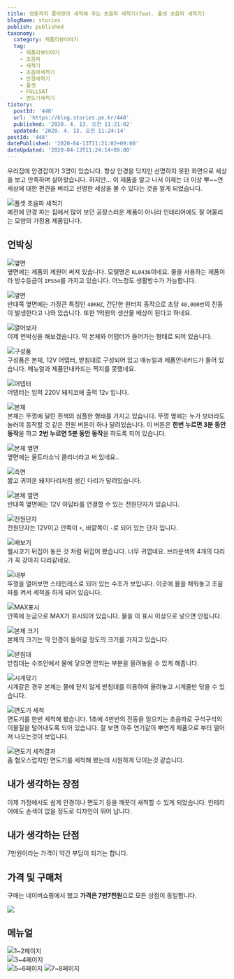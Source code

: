 ```yaml
---
title: 영혼까지 끌어모아 세척해 주는 초음파 세척기(feat. 풀셋 초음파 세척기)
blogName: stories
publish: published
taxonomy:
  category: 제품리뷰이야기
  tag:
    - 제품리뷰이야기
    - 초음파
    - 세척기
    - 초음파세척기
    - 안경세척기
    - 풀셋
    - FULLSAT
    - 면도기세척기
tistory:
  postId: '448'
  url: 'https://blog.stories.pe.kr/448'
  published: '2020. 4. 13. 오전 11:21:02'
  updated: '2020. 4. 13. 오전 11:24:14'
postId: '448'
datePublished: '2020-04-13T11:21:02+09:00'
dateUpdated: '2020-04-13T11:24:14+09:00'
---
```




우리집에 안경잡이가 3명이 있습니다. 항상 안경을 닦지만 선명하지 못한 화면으로 세상을 보고 만족하며 살아왔습니다. 하지만... 이 제품을 알고 나서 이제는 더 이상 뿌~~연 세상에 대한 편견을 버리고 선명한 세상을 볼 수 있다는 것을 알게 되었습니다.  

![풀셋 초음파 세척기](images/2020-04-13-10-37-04.png)  
예전에 안경 파는 집에서 많이 보던 공장스러운 제품이 아니라 인테리어에도 잘 어울리는 모양의 가정용 제품입니다.  

## 언박싱  

![옆면](images/2020-04-13-10-38-37.png)  
옆면에는 제품의 제원이 써져 있습니다. 모델명은 `KL0436`이네요. 물을 사용하는 제품이라 방수등급이 `IPS54`를 가지고 있습니다. 어느정도 생활방수가 가능합니다.  

![옆면](images/2020-04-13-10-40-24.png)  
반대쪽 옆면에는 가장큰 특징인 `40KHZ`, 간단한 원터치 동작으로 초당 `40,000번`의 진동이 발생한다고 나와 있습니다. 또한 1억원의 생산물 배상이 된다고 하네요. 


![열어보자](images/2020-04-13-10-42-12.png)  
이제 언박싱을 해보겠습니다. 딱 본체와 어뎁터가 들어가는 형태로 되어 있습니다. 

![구성품](images/2020-04-13-10-43-00.png)  
구성품은 본체, 12V 어뎁터, 받침대로 구성되어 있고 매뉴얼과 제품안내카드가 들어 있습니다. 메뉴얼과 제품안내카드는 찍지를 못했네요.  

![어뎁터](images/2020-04-13-10-44-30.png)  
어뎁터는 입력 220V 돼지코에 출력 12v 입니다. 

![본체](images/2020-04-13-10-46-16.png)  
본체는 뚜껑에 달린 흰색의 심플한 형태를 가지고 있습니다. 뚜껑 옆에는 누가 보더라도 눌러야 동작할 것 같은 전원 버튼이 하나 달려있습니다.  이 버튼은 **한번 누르면 3분 동안 동작**을 하고 **2번 누르면 5분 동안 동작**을 하도록 되어 있습니다. 

![본체 옆면](images/2020-04-13-10-50-09.png)  
옆면에는 울트라소닉 클리너라고 써 있네요..  

![측면](images/2020-04-13-10-50-48.png)  
짧고 귀여운 돼지다리처럼 생긴 다리가 달려있습니다.  

![본체 옆면](images/2020-04-13-10-51-59.png)   
반대쪽 옆면에는 12V 아답타를 연결할 수 있는 전원단자가 있습니다.  


![전원단자](images/2020-04-13-10-52-48.png)   
전원단자는 12V이고 안쪽이 `+`, 바깥쪽이 `-`로 되어 있는 단자 입니다. 


![배보기](images/2020-04-13-10-53-42.png)  
웰시코기 뒤집어 놓은 것 처럼 뒤집어 봤습니다. 너무 귀엽네요.
브라운색의 4개의 다리가 꼭 강아지 다리같네요.  

![내부](images/2020-04-13-10-55-29.png)  
뚜껑을 열어보면 스테인레스로 되어 있는 수조가 보입니다. 이곳에 물을 채워놓고 초음파를 켜서 세척을 하게 되어 있습니다.  

![MAX표시](images/2020-04-13-10-57-12.png)  
안쪽에 눈금으로 MAX가 표시되어 있습니다. 물을 이 표시 이상으로 넣으면 안됩니다.  

![본체 크기](images/2020-04-13-10-58-10.png)   
본체의 크기는 딱 안경이 들어갈 정도의 크기를 가지고 있습니다.   

![받침대](images/2020-04-13-11-00-19.png)   
받침대는 수조안에서 물에 닿으면 안되는 부분을 올려놓을 수 있게 해줍니다. 

![시계닦기](images/2020-04-13-10-58-46.png)   
시계같은 경우 본체는 물에 닫지 않게 받침대를 이용하여 올려놓고 시계줄만 닦을 수 있습니다.   

![면도기 세척](./images/20200411_204033_1.gif)  
면도기를 한번 세척해 봤습니다. 1초에 4만번의 진동을 일으키는 초음파로 구석구석의 이물질을 털어내도록 되어 있습니다.  잘 보면 아주 연기같이 뿌연게 제품으로 부터 떨어져 나오는것이 보입니다.  

![면도기 세척결과](images/2020-04-13-11-04-27.png)  
좀 혐오스럽지만 면도기를 세척해 봤는데 시원하게 닦이는것 같습니다. 


## 내가 생각하는 장점  
이제 가정에서도 쉽게 안경이나 면도기 등을 깨끗이 새척할 수 있게 되었습니다. 인테리어에도 손색이 없을 정도로 디자인이 뛰어 납니다.  

## 내가 생각하는 단점  
7만원이라는 가격이 약간 부담이 되기는 합니다. 

## 가격 및 구매처  
구매는 네이버쇼핑에서 했고 **가격은 7만7천원**으로 모든 상점이 동일합니다.  

![](images/2020-04-13-11-19-58.png)


## 메뉴얼  

![1~2페이지](images/2020-04-13-11-01-58.png)  
![3~4페이지](images/2020-04-13-11-02-12.png)  
![5~6페이지](images/2020-04-13-11-02-51.png)
![7~8페이지](images/2020-04-13-11-01-37.png)  


